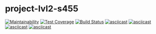 # project-lvl2-s455
[![Maintainability](https://api.codeclimate.com/v1/badges/af3c188bc2a53c557be5/maintainability)](https://codeclimate.com/github/egupsv/project-lvl2-s455/maintainability)
[![Test Coverage](https://api.codeclimate.com/v1/badges/af3c188bc2a53c557be5/test_coverage)](https://codeclimate.com/github/egupsv/project-lvl2-s455/test_coverage)
[![Build Status](https://travis-ci.com/egupsv/project-lvl2-s455.svg?branch=master)](https://travis-ci.com/egupsv/project-lvl2-s455)
[![asciicast](https://asciinema.org/a/20WkfODYIdFqV2c1dw5VIQSQt.svg)](https://asciinema.org/a/20WkfODYIdFqV2c1dw5VIQSQt)
[![asciicast](https://asciinema.org/a/vdje1bZBMPo7rY1arTNtxoHJf.svg)](https://asciinema.org/a/vdje1bZBMPo7rY1arTNtxoHJf)
[![asciicast](https://asciinema.org/a/GJAW5dkwuqkKhj42LeNJQmt83.svg)](https://asciinema.org/a/GJAW5dkwuqkKhj42LeNJQmt83)
[![asciicast](https://asciinema.org/a/9QKycb7l0h7Kfi2VUsJvsiINt.svg)](https://asciinema.org/a/9QKycb7l0h7Kfi2VUsJvsiINt)